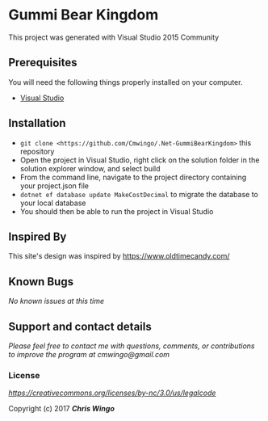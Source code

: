 # Gummi Bear Kingdom

This project was generated with Visual Studio 2015 Community

## Prerequisites

You will need the following things properly installed on your computer.

* [Visual Studio](https://www.visualstudio.com/downloads/)

## Installation

* `git clone <https://github.com/Cmwingo/.Net-GummiBearKingdom>` this repository
* Open the project in Visual Studio, right click on the solution folder in the solution explorer window, and select build
* From the command line, navigate to the project directory containing your project.json file
* `dotnet ef database update MakeCostDecimal` to migrate the database to your local database
* You should then be able to run the project in Visual Studio

## Inspired By
This site's design was inspired by https://www.oldtimecandy.com/

## Known Bugs

_No known issues at this time_

## Support and contact details

_Please feel free to contact me with questions, comments, or contributions to improve the program at cmwingo@gmail.com_

### License

*https://creativecommons.org/licenses/by-nc/3.0/us/legalcode*

Copyright (c) 2017 **_Chris Wingo_**

